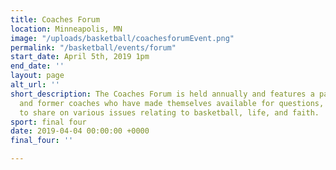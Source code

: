 ```yaml
---
title: Coaches Forum
location: Minneapolis, MN
image: "/uploads/basketball/coachesforumEvent.png"
permalink: "/basketball/events/forum"
start_date: April 5th, 2019 1pm
end_date: ''
layout: page
alt_url: ''
short_description: The Coaches Forum is held annually and features a panel of current
  and former coaches who have made themselves available for questions, comments, and
  to share on various issues relating to basketball, life, and faith.
sport: final four
date: 2019-04-04 00:00:00 +0000
final_four: ''

---
```

